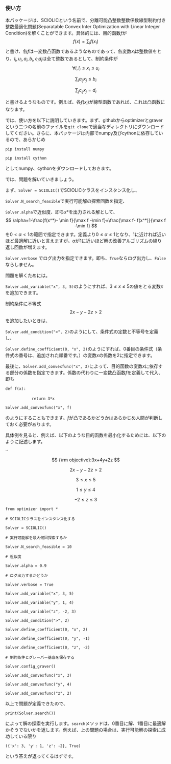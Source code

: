 ### 使い方



本パッケージは、SCIOLICという名前で、分離可能凸整数整数係数線型制約付き整数最適化問題(Separatable Convex Inter Optimization with Linear Integer Condition)を解くことができます。具体的には、目的函数$f$が
$$
f(x)=\sum_if(x_i)
$$
と書け、各$f$は一変数凸函数であるようなものであって、各変数$x_i$は整数値をとり、$l_i,u_i,a_i,b_i,c_id_i$は全て整数であるとして、制約条件が
$$
\forall i, l_i \leq x_i \leq u_i
$$

$$
\sum_ia_{ij}x_j \leq b_i
$$

$$
\sum_{j}c_{ij}x_j =d_i
$$

と書けるようなものです。例えば、各$f(x_i)$が線型函数であれば、これは凸函数になります。



では、使い方を以下に説明していきます。まず、githubからoptimizerとgraverという二つの名前のファイルを`git clone`で適当なディレクトリにダウンロードしてください。さらに、本パッケージは内部でnumpy及びcythonに依存しているので、あらかじめ

`pip install numpy`

`pip install cython`

としてnumpy、cythonをダウンロードしておきます。



では、問題を解いていきましょう。



まず、`Solver = SCIOLIC()`でSCIOLICクラスをインスタンス化し、

`Solver.N_search_feasible`で実行可能解の探索回数を指定、



`Solver.alpha`で近似度、即ち$x*$を出力される解として、
$$
\alpha=1-\frac{f(x^*)- \min f}{\max f -\min f}=\frac{\max f-  f(x^*)}{\max f -\min f}
$$
を$0<\alpha<1$の範囲で指定できます。定義より$0\leq \alpha \leq 1$となり、$1$に近ければ近いほど最適解に近いと言えますが。$\alpha$が$1$に近いほど解の改善アルゴリズムの繰り返し回数が増えます。



`Solver.verbose` でログ出力を指定できます。即ち、`True`ならログ出力し、`False`ならしません。



問題を解くためには。

`Solver.add_variable("x", 3, 5)`のようにすれば、$3\leq x \leq 5$の値をとる変数$x$を追加できます。

制約条件に不等式
$$
2x-y-2z>2
$$
を追加したいときは、

 `Solver.add_condition(">", 2)`のようにして、条件式の定数と不等号を定義し、

 `Solver.define_coefficient(0, "x", 2)`のようにすれば、$0$番目の条件式（条件式の番号は、追加された順番です。）の変数$x$の係数を$2$に指定できます。

最後に、`Solver.add_convexfunc("x", 3)`によって、目的函数の変数$x$に依存する部分の係数を指定できます。係数の代わりに一変数凸函数$f$を定義して代入、即ち

`def f(x):`

​	`			return 3*x`

`Solver.add_convexfunc("x", f)`

のようにすることもできます。$f$が凸であるかどうかはあらかじめ人間が判断しておく必要があります。		



具体例を見ると、例えば、以下のような目的函数を最小化するためには、以下のように記述します。

``
$$
{\rm objective}:3x+4y+2z
$$

$$
2x-y-2z>2
$$


$$
3\leq x\leq 5
$$

$$
1\leq y \leq 4
$$

$$
-2 \leq z\leq 3
$$



`from optimizer import *`



`# SCIOLICクラスをインスタンス化する`

`Solver = SCIOLIC()`

  `# 実行可能解を最大何回探索するか`

  `Solver.N_search_feasible = 10`

  `# 近似度`

  `Solver.alpha = 0.9`

  `# ログ出力するかどうか`

  `Solver.verbose = True`



  `Solver.add_variable("x", 3, 5)`

  `Solver.add_variable("y", 1, 4)`

  `Solver.add_variable("z", -2, 3)`

  `Solver.add_condition(">", 2)`



  `Solver.define_coefficient(0, "x", 2)`

  `Solver.define_coefficient(0, "y", -1)`

  `Solver.define_coefficient(0, "z", -2)`

`# 制約条件とグレーバー基底を保存する`

`Solver.config_graver()`



  `Solver.add_convexfunc("x", 3)`

  `Solver.add_convexfunc("y", 4)`

  `Solver.add_convexfunc("z", 2)`



以上で問題が定義できたので、

`print(Solver.search())`

によって解の探索を実行します。`search`メソッドは、0番目に解、1番目に最適解かそうでないかを返します。例えば、上の問題の場合は、実行可能解の探索に成功している限り

`({'x': 3, 'y': 1, 'z': -2}, True)`

という答えが返ってくるはずです。
